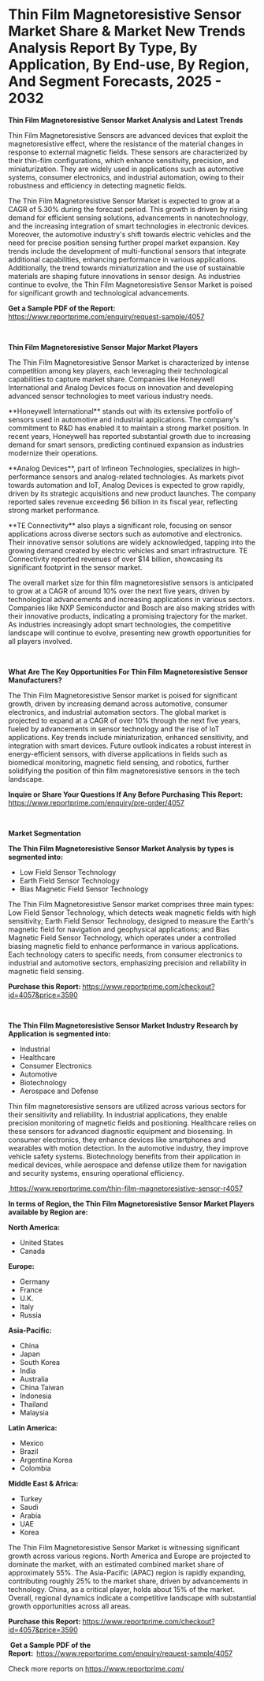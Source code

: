 <p><h1>Thin Film Magnetoresistive Sensor Market Share & Market New Trends Analysis Report By Type, By Application, By End-use, By Region, And Segment Forecasts, 2025 - 2032</h1></p><p><strong>Thin Film Magnetoresistive Sensor Market Analysis and Latest Trends</strong></p>
<p><p>Thin Film Magnetoresistive Sensors are advanced devices that exploit the magnetoresistive effect, where the resistance of the material changes in response to external magnetic fields. These sensors are characterized by their thin-film configurations, which enhance sensitivity, precision, and miniaturization. They are widely used in applications such as automotive systems, consumer electronics, and industrial automation, owing to their robustness and efficiency in detecting magnetic fields.</p><p>The Thin Film Magnetoresistive Sensor Market is expected to grow at a CAGR of 5.30% during the forecast period. This growth is driven by rising demand for efficient sensing solutions, advancements in nanotechnology, and the increasing integration of smart technologies in electronic devices. Moreover, the automotive industry's shift towards electric vehicles and the need for precise position sensing further propel market expansion. Key trends include the development of multi-functional sensors that integrate additional capabilities, enhancing performance in various applications. Additionally, the trend towards miniaturization and the use of sustainable materials are shaping future innovations in sensor design. As industries continue to evolve, the Thin Film Magnetoresistive Sensor Market is poised for significant growth and technological advancements.</p></p>
<p><strong>Get a Sample PDF of the Report:&nbsp;</strong> <a href="https://www.reportprime.com/enquiry/request-sample/4057?utm_campaign=3036&utm_medium=2&utm_source=Github&utm_content=ia&utm_term=18032025&utm_id=thin-film-magnetoresistive-sensor">https://www.reportprime.com/enquiry/request-sample/4057</a></p>
<p>&nbsp;</p>
<p><strong>Thin Film Magnetoresistive Sensor Major Market Players</strong></p>
<p><p>The Thin Film Magnetoresistive Sensor Market is characterized by intense competition among key players, each leveraging their technological capabilities to capture market share. Companies like Honeywell International and Analog Devices focus on innovation and developing advanced sensor technologies to meet various industry needs.</p><p>**Honeywell International** stands out with its extensive portfolio of sensors used in automotive and industrial applications. The company's commitment to R&D has enabled it to maintain a strong market position. In recent years, Honeywell has reported substantial growth due to increasing demand for smart sensors, predicting continued expansion as industries modernize their operations.</p><p>**Analog Devices**, part of Infineon Technologies, specializes in high-performance sensors and analog-related technologies. As markets pivot towards automation and IoT, Analog Devices is expected to grow rapidly, driven by its strategic acquisitions and new product launches. The company reported sales revenue exceeding $6 billion in its fiscal year, reflecting strong market performance.</p><p>**TE Connectivity** also plays a significant role, focusing on sensor applications across diverse sectors such as automotive and electronics. Their innovative sensor solutions are widely acknowledged, tapping into the growing demand created by electric vehicles and smart infrastructure. TE Connectivity reported revenues of over $14 billion, showcasing its significant footprint in the sensor market.</p><p>The overall market size for thin film magnetoresistive sensors is anticipated to grow at a CAGR of around 10% over the next five years, driven by technological advancements and increasing applications in various sectors. Companies like NXP Semiconductor and Bosch are also making strides with their innovative products, indicating a promising trajectory for the market. As industries increasingly adopt smart technologies, the competitive landscape will continue to evolve, presenting new growth opportunities for all players involved.</p></p>
<p>&nbsp;</p>
<p><strong>What Are The Key Opportunities For Thin Film Magnetoresistive Sensor Manufacturers?</strong></p>
<p><p>The Thin Film Magnetoresistive Sensor market is poised for significant growth, driven by increasing demand across automotive, consumer electronics, and industrial automation sectors. The global market is projected to expand at a CAGR of over 10% through the next five years, fueled by advancements in sensor technology and the rise of IoT applications. Key trends include miniaturization, enhanced sensitivity, and integration with smart devices. Future outlook indicates a robust interest in energy-efficient sensors, with diverse applications in fields such as biomedical monitoring, magnetic field sensing, and robotics, further solidifying the position of thin film magnetoresistive sensors in the tech landscape.</p></p>
<p><strong>Inquire or Share Your Questions If Any Before Purchasing This Report:</strong> <a href="https://www.reportprime.com/enquiry/pre-order/4057?utm_campaign=3036&utm_medium=2&utm_source=Github&utm_content=ia&utm_term=18032025&utm_id=thin-film-magnetoresistive-sensor">https://www.reportprime.com/enquiry/pre-order/4057</a></p>
<p>&nbsp;</p>
<p><strong>Market Segmentation</strong></p>
<p><strong>The Thin Film Magnetoresistive Sensor Market Analysis by types is segmented into:</strong></p>
<p><ul><li>Low Field Sensor Technology</li><li>Earth Field Sensor Technology</li><li>Bias Magnetic Field Sensor Technology</li></ul></p>
<p><p>The Thin Film Magnetoresistive Sensor market comprises three main types: Low Field Sensor Technology, which detects weak magnetic fields with high sensitivity; Earth Field Sensor Technology, designed to measure the Earth's magnetic field for navigation and geophysical applications; and Bias Magnetic Field Sensor Technology, which operates under a controlled biasing magnetic field to enhance performance in various applications. Each technology caters to specific needs, from consumer electronics to industrial and automotive sectors, emphasizing precision and reliability in magnetic field sensing.</p></p>
<p><strong>Purchase this Report:&nbsp;</strong><a href="https://www.reportprime.com/checkout?id=4057&price=3590&utm_campaign=3036&utm_medium=2&utm_source=Github&utm_content=ia&utm_term=18032025&utm_id=thin-film-magnetoresistive-sensor">https://www.reportprime.com/checkout?id=4057&price=3590</a></p>
<p>&nbsp;</p>
<p><strong>The Thin Film Magnetoresistive Sensor Market Industry Research by Application is segmented into:</strong></p>
<p><ul><li>Industrial</li><li>Healthcare</li><li>Consumer Electronics</li><li>Automotive</li><li>Biotechnology</li><li>Aerospace and Defense</li></ul></p>
<p><p>Thin film magnetoresistive sensors are utilized across various sectors for their sensitivity and reliability. In industrial applications, they enable precision monitoring of magnetic fields and positioning. Healthcare relies on these sensors for advanced diagnostic equipment and biosensing. In consumer electronics, they enhance devices like smartphones and wearables with motion detection. In the automotive industry, they improve vehicle safety systems. Biotechnology benefits from their application in medical devices, while aerospace and defense utilize them for navigation and security systems, ensuring operational efficiency.</p></p>
<p><a href="https://www.reportprime.com/thin-film-magnetoresistive-sensor-r4057?utm_campaign=3036&utm_medium=2&utm_source=Github&utm_content=ia&utm_term=18032025&utm_id=thin-film-magnetoresistive-sensor">&nbsp;https://www.reportprime.com/thin-film-magnetoresistive-sensor-r4057</a></p>
<p><strong>In terms of Region, the Thin Film Magnetoresistive Sensor Market Players available by Region are:</strong></p>
<p>
    <p> <strong> North America: </strong>
        <ul>
            <li>United States</li>
            <li>Canada</li>
        </ul>
        </p> 
    <p> <strong> Europe: </strong>
        <ul>
            <li>Germany</li>
            <li>France</li>
            <li>U.K.</li>
            <li>Italy</li>
            <li>Russia</li>
        </ul>
        </p> 
    <p> <strong> Asia-Pacific: </strong>
        <ul>
            <li>China</li>
            <li>Japan</li>
            <li>South Korea</li>
            <li>India</li>
            <li>Australia</li>
            <li>China Taiwan</li>
            <li>Indonesia</li>
            <li>Thailand</li>
            <li>Malaysia</li>
        </ul>
        </p> 
    <p> <strong> Latin America: </strong>
        <ul>
            <li>Mexico</li>
            <li>Brazil</li>
            <li>Argentina Korea</li>
            <li>Colombia</li>
        </ul>
        </p> 
    <p> <strong> Middle East & Africa: </strong>
        <ul>
            <li>Turkey</li>
            <li>Saudi</li>
            <li>Arabia</li>
            <li>UAE</li>
            <li>Korea</li>
        </ul>
    </p>
    </p>
<p><p>The Thin Film Magnetoresistive Sensor Market is witnessing significant growth across various regions. North America and Europe are projected to dominate the market, with an estimated combined market share of approximately 55%. The Asia-Pacific (APAC) region is rapidly expanding, contributing roughly 25% to the market share, driven by advancements in technology. China, as a critical player, holds about 15% of the market. Overall, regional dynamics indicate a competitive landscape with substantial growth opportunities across all areas.</p></p>
<p><strong>Purchase this Report: </strong><a href="https://www.reportprime.com/checkout?id=4057&price=3590&utm_campaign=3036&utm_medium=2&utm_source=Github&utm_content=ia&utm_term=18032025&utm_id=thin-film-magnetoresistive-sensor">https://www.reportprime.com/checkout?id=4057&price=3590</a></p>
<p>&nbsp;<strong>Get a Sample PDF of the Report:&nbsp;&nbsp;</strong><a href="https://www.reportprime.com/enquiry/request-sample/4057?utm_campaign=3036&utm_medium=2&utm_source=Github&utm_content=ia&utm_term=18032025&utm_id=thin-film-magnetoresistive-sensor">https://www.reportprime.com/enquiry/request-sample/4057</a></p>
<p><strong></strong></p>
<p>Check more reports on <a href="https://www.reportprime.com/?utm_campaign=3036&utm_medium=2&utm_source=Github&utm_content=ia&utm_term=18032025&utm_id=thin-film-magnetoresistive-sensor">https://www.reportprime.com/</a></p>